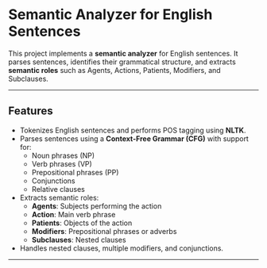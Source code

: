 # Semantic Analyzer for English Sentences

This project implements a **semantic analyzer** for English sentences. It parses sentences, identifies their grammatical structure, and extracts **semantic roles** such as Agents, Actions, Patients, Modifiers, and Subclauses.

---

## Features

- Tokenizes English sentences and performs POS tagging using **NLTK**.
- Parses sentences using a **Context-Free Grammar (CFG)** with support for:
  - Noun phrases (NP)
  - Verb phrases (VP)
  - Prepositional phrases (PP)
  - Conjunctions
  - Relative clauses
- Extracts semantic roles:
  - **Agents**: Subjects performing the action
  - **Action**: Main verb phrase
  - **Patients**: Objects of the action
  - **Modifiers**: Prepositional phrases or adverbs
  - **Subclauses**: Nested clauses
- Handles nested clauses, multiple modifiers, and conjunctions.

---

